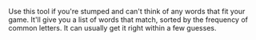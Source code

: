 Use this tool if you're stumped and can't think of any words that fit your game. It'll give you a list of words that match, sorted by the frequency of common letters. It can usually get it right within a few guesses.
